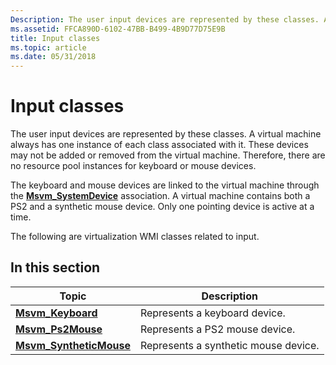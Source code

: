 ```yaml
---
Description: The user input devices are represented by these classes. A virtual machine always has one instance of each class associated with it.
ms.assetid: FFCA890D-6102-47BB-B499-4B9D77D75E9B
title: Input classes
ms.topic: article
ms.date: 05/31/2018
---
```


# Input classes

The user input devices are represented by these classes. A virtual machine always has one instance of each class associated with it. These devices may not be added or removed from the virtual machine. Therefore, there are no resource pool instances for keyboard or mouse devices.

The keyboard and mouse devices are linked to the virtual machine through the [**Msvm\_SystemDevice**](msvm-systemdevice.md) association. A virtual machine contains both a PS2 and a synthetic mouse device. Only one pointing device is active at a time.

The following are virtualization WMI classes related to input.

## In this section



| Topic                                                          | Description                                     |
|----------------------------------------------------------------|-------------------------------------------------|
| [**Msvm\_Keyboard**](msvm-keyboard.md)<br/>             | Represents a keyboard device.<br/>        |
| [**Msvm\_Ps2Mouse**](msvm-ps2mouse.md)<br/>             | Represents a PS2 mouse device.<br/>       |
| [**Msvm\_SyntheticMouse**](msvm-syntheticmouse.md)<br/> | Represents a synthetic mouse device.<br/> |



 

 

 




